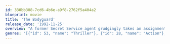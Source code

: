 ```yaml
---
id: 330bb308-7cd6-4b6e-a9f8-2762f5a404a2
blueprint: movie
title: 'The Bodyguard'
release_date: '1992-11-25'
overview: "A former Secret Service agent grudgingly takes an assignment to protect a pop idol who's threatened by a crazed fan. At first, the safety-obsessed bodyguard and the self-indulgent diva totally clash. But before long, all that tension sparks fireworks of another sort, and the love-averse tough guy is torn between duty and romance."
genres: '[{"id": 53, "name": "Thriller"}, {"id": 28, "name": "Action"}, {"id": 18, "name": "Drama"}, {"id": 10402, "name": "Music"}, {"id": 10749, "name": "Romance"}]'
---
```

